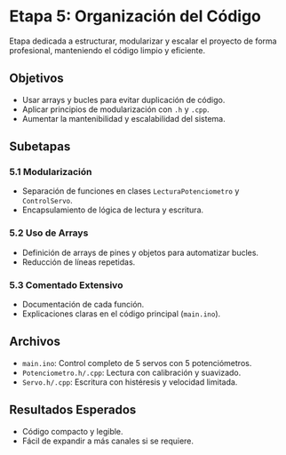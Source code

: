 
# Etapa 5: Organización del Código

Etapa dedicada a estructurar, modularizar y escalar el proyecto de forma profesional, manteniendo el código limpio y eficiente.

## Objetivos

- Usar arrays y bucles para evitar duplicación de código.
- Aplicar principios de modularización con `.h` y `.cpp`.
- Aumentar la mantenibilidad y escalabilidad del sistema.

## Subetapas

### 5.1 Modularización
- Separación de funciones en clases `LecturaPotenciometro` y `ControlServo`.
- Encapsulamiento de lógica de lectura y escritura.

### 5.2 Uso de Arrays
- Definición de arrays de pines y objetos para automatizar bucles.
- Reducción de líneas repetidas.

### 5.3 Comentado Extensivo
- Documentación de cada función.
- Explicaciones claras en el código principal (`main.ino`).

## Archivos

- `main.ino`: Control completo de 5 servos con 5 potenciómetros.
- `Potenciometro.h/.cpp`: Lectura con calibración y suavizado.
- `Servo.h/.cpp`: Escritura con histéresis y velocidad limitada.

## Resultados Esperados

- Código compacto y legible.
- Fácil de expandir a más canales si se requiere.

